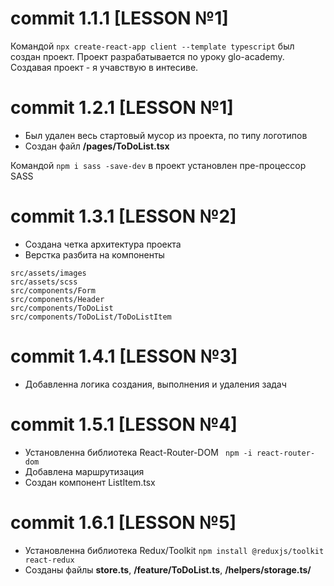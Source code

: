 # commit 1.1.1 [LESSON №1]

Командой ```npx create-react-app client --template typescript``` был создан проект. Проект разрабатывается по уроку glo-academy. Создавая проект - я учавствую в интесиве.

# commit 1.2.1 [LESSON №1]

- Был удален весь стартовый мусор из проекта, по типу логотипов
- Создан файл **/pages/ToDoList.tsx**

Командой ```npm i sass -save-dev``` в проект установлен пре-процессор SASS

# commit 1.3.1 [LESSON №2]

- Создана четка архитектура проекта
- Верстка разбита на компоненты

```
src/assets/images
src/assets/scss
src/components/Form
src/components/Header
src/components/ToDoList
src/components/ToDoList/ToDoListItem
```

# commit 1.4.1 [LESSON №3]

- Добавленна логика создания, выполнения и удаления задач

# commit 1.5.1 [LESSON №4]

- Установленна библиотека React-Router-DOM
``` npm -i react-router-dom```
- Добавлена маршрутизация
- Создан компонент ListItem.tsx

# commit 1.6.1 [LESSON №5]

- Установленна библиотека Redux/Toolkit
```npm install @reduxjs/toolkit react-redux```
- Созданы файлы **store.ts**, **/feature/ToDoList.ts**, **/helpers/storage.ts/**